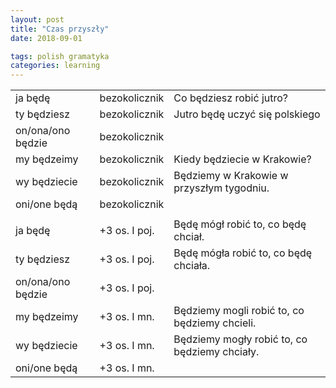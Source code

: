 ```yaml
---
layout: post
title: "Czas przyszły"
date: 2018-09-01

tags: polish gramatyka
categories: learning
---
```

||||
|-|-|-|
|ja będę|bezokolicznik|Co będziesz robić jutro?|
|ty będziesz|bezokolicznik|Jutro będę uczyć się polskiego|
|on/ona/ono będzie|bezokolicznik||
|my będzeimy|bezokolicznik|Kiedy będziecie w Krakowie?|
|wy będziecie|bezokolicznik|Będziemy w Krakowie w przyszłym tygodniu.|
|oni/one będą|bezokolicznik||
|||
|ja będę|+3 os. I poj.|Będę mógł robić to, co będę chciał.|
|ty będziesz|+3 os. I poj.|Będę mógła robić to, co będę chciała.|
|on/ona/ono będzie|+3 os. I poj.||
|my będzeimy|+3 os. I mn.|Będziemy mogli robić to, co będziemy chcieli.|
|wy będziecie|+3 os. I mn.|Będziemy mogły robić to, co będziemy chciały.|
|oni/one będą|+3 os. I mn.||
